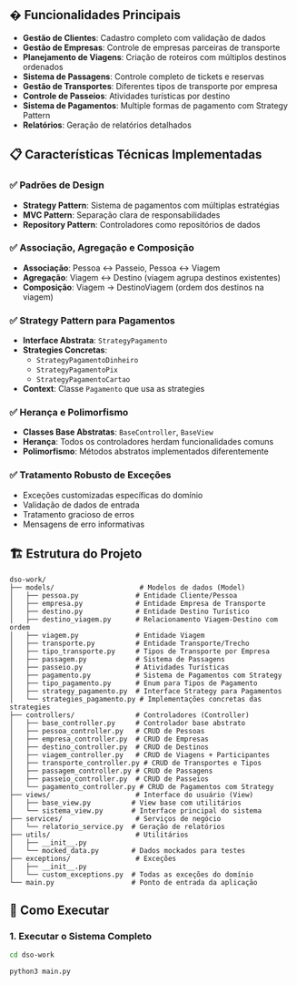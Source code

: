## � Funcionalidades Principais

- **Gestão de Clientes**: Cadastro completo com validação de dados
- **Gestão de Empresas**: Controle de empresas parceiras de transporte
- **Planejamento de Viagens**: Criação de roteiros com múltiplos destinos ordenados
- **Sistema de Passagens**: Controle completo de tickets e reservas
- **Gestão de Transportes**: Diferentes tipos de transporte por empresa
- **Controle de Passeios**: Atividades turísticas por destino
- **Sistema de Pagamentos**: Multiple formas de pagamento com Strategy Pattern
- **Relatórios**: Geração de relatórios detalhados

## 📋 Características Técnicas Implementadas

### ✅ Padrões de Design
- **Strategy Pattern**: Sistema de pagamentos com múltiplas estratégias
- **MVC Pattern**: Separação clara de responsabilidades
- **Repository Pattern**: Controladores como repositórios de dados

### ✅ Associação, Agregação e Composição
- **Associação**: Pessoa ↔ Passeio, Pessoa ↔ Viagem
- **Agregação**: Viagem ↔ Destino (viagem agrupa destinos existentes)
- **Composição**: Viagem → DestinoViagem (ordem dos destinos na viagem)

### ✅ Strategy Pattern para Pagamentos
- **Interface Abstrata**: `StrategyPagamento`
- **Strategies Concretas**: 
  - `StrategyPagamentoDinheiro` 
  - `StrategyPagamentoPix` 
  - `StrategyPagamentoCartao` 
- **Context**: Classe `Pagamento` que usa as strategies

### ✅ Herança e Polimorfismo
- **Classes Base Abstratas**: `BaseController`, `BaseView`
- **Herança**: Todos os controladores herdam funcionalidades comuns
- **Polimorfismo**: Métodos abstratos implementados diferentemente

### ✅ Tratamento Robusto de Exceções
- Exceções customizadas específicas do domínio
- Validação de dados de entrada
- Tratamento gracioso de erros
- Mensagens de erro informativas

## 🏗️ Estrutura do Projeto

```
dso-work/
├── models/                     # Modelos de dados (Model)
│   ├── pessoa.py              # Entidade Cliente/Pessoa
│   ├── empresa.py             # Entidade Empresa de Transporte
│   ├── destino.py             # Entidade Destino Turístico
│   ├── destino_viagem.py      # Relacionamento Viagem-Destino com ordem
│   ├── viagem.py              # Entidade Viagem
│   ├── transporte.py          # Entidade Transporte/Trecho
│   ├── tipo_transporte.py     # Tipos de Transporte por Empresa
│   ├── passagem.py            # Sistema de Passagens
│   ├── passeio.py             # Atividades Turísticas
│   ├── pagamento.py           # Sistema de Pagamentos com Strategy
│   ├── tipo_pagamento.py      # Enum para Tipos de Pagamento
│   ├── strategy_pagamento.py  # Interface Strategy para Pagamentos
│   └── strategies_pagamento.py # Implementações concretas das strategies
├── controllers/               # Controladores (Controller)
│   ├── base_controller.py     # Controlador base abstrato
│   ├── pessoa_controller.py   # CRUD de Pessoas
│   ├── empresa_controller.py  # CRUD de Empresas
│   ├── destino_controller.py  # CRUD de Destinos
│   ├── viagem_controller.py   # CRUD de Viagens + Participantes
│   ├── transporte_controller.py # CRUD de Transportes e Tipos
│   ├── passagem_controller.py # CRUD de Passagens
│   ├── passeio_controller.py  # CRUD de Passeios
│   └── pagamento_controller.py # CRUD de Pagamentos com Strategy
├── views/                     # Interface do usuário (View)
│   ├── base_view.py          # View base com utilitários
│   └── sistema_view.py       # Interface principal do sistema
├── services/                  # Serviços de negócio
│   └── relatorio_service.py  # Geração de relatórios
├── utils/                     # Utilitários
│   ├── __init__.py
│   └── mocked_data.py        # Dados mockados para testes
├── exceptions/                # Exceções 
│   ├── __init__.py
│   └── custom_exceptions.py  # Todas as exceções do domínio
└── main.py                   # Ponto de entrada da aplicação

```

## 🚀 Como Executar

### 1. Executar o Sistema Completo
```bash
cd dso-work

python3 main.py
```
